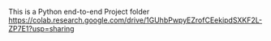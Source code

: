 This is a Python end-to-end Project folder
https://colab.research.google.com/drive/1GUhbPwpyEZrofCEekipdSXKF2L-ZP7E1?usp=sharing
